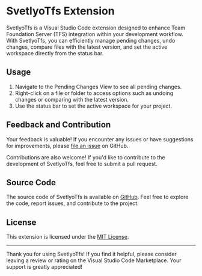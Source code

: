 # SvetlyoTfs Extension

SvetlyoTfs is a Visual Studio Code extension designed to enhance Team Foundation Server (TFS) integration within your development workflow. With SvetlyoTfs, you can efficiently manage pending changes, undo changes, compare files with the latest version, and set the active workspace directly from the status bar.

## Usage
1. Navigate to the Pending Changes View to see all pending changes.
2. Right-click on a file or folder to access options such as undoing changes or comparing with the latest version.
3. Use the status bar to set the active workspace for your project.

## Feedback and Contribution
Your feedback is valuable! If you encounter any issues or have suggestions for improvements, please [file an issue](https://github.com/nsvetoslav/svetlyotfs/issues) on GitHub.

Contributions are also welcome! If you'd like to contribute to the development of SvetlyoTfs, feel free to submit a pull request.

## Source Code
The source code of SvetlyoTfs is available on [GitHub](https://github.com/nsvetoslav/svetlyotfs). Feel free to explore the code, report issues, and contribute to the project.

## License
This extension is licensed under the [MIT License](LICENSE).

---

Thank you for using SvetlyoTfs! If you find it helpful, please consider leaving a review or rating on the Visual Studio Code Marketplace. Your support is greatly appreciated!
